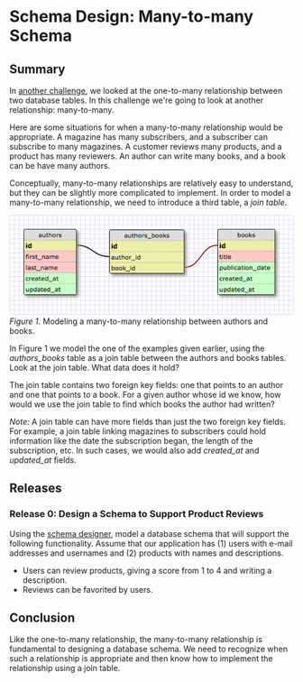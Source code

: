 # Schema Design: Many-to-many Schema 
 
## Summary 
In [another challenge][one-to-many challenge], we looked at the one-to-many relationship between two database tables.  In this challenge we're going to look at another relationship:  many-to-many.

Here are some situations for when a many-to-many relationship would be appropriate.  A magazine has many subscribers, and a subscriber can subscribe to many magazines.  A customer reviews many products, and a product has many reviewers.  An author can write many books, and a book can be have many authors.

Conceptually, many-to-many relationships are relatively easy to understand, but they can be slightly more complicated to implement.  In order to model a many-to-many relationship, we need to introduce a third table, a *join table*.

![many-to-many schema](readme-assets/many-to-many-schema.png)  
*Figure 1*.  Modeling a many-to-many relationship between authors and books.

In Figure 1 we model the one of the examples given earlier, using the *authors_books* table as a join table between the authors and books tables.  Look at the join table.  What data does it hold?

The join table contains two foreign key fields:  one that points to an author and one that points to a book.  For a given author whose id we know, how would we use the join table to find which books the author had written?

*Note:*  A join table can have more fields than just the two foreign key fields.  For example, a join table linking magazines to subscribers could hold information like the date the subscription began, the length of the subscription, etc.  In such cases, we would also add *created_at* and *updated_at* fields.


## Releases
### Release 0: Design a Schema to Support Product Reviews
Using the [schema designer], model a database schema that will support the following functionality.  Assume that our application has (1) users with e-mail addresses and usernames and (2) products with names and descriptions.

- Users can review products, giving a score from 1 to 4 and writing a description.
- Reviews can be favorited by users.


## Conclusion
Like the one-to-many relationship, the many-to-many relationship is fundamental to designing a database schema.  We need to recognize when such a relationship is appropriate and then know how to implement the relationship using a join table.

[one-to-many challenge]: ../../../database-drill-one-to-many-schema-challenge
[schema designer]: https://schemadesigner.devbootcamp.com/

